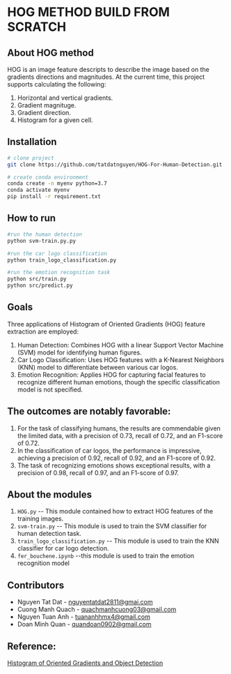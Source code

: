 # HOG METHOD BUILD FROM SCRATCH


## About HOG method 
HOG is an image feature descripts to describe the image based on the gradients directions and magnitudes. At the current time, this project supports calculating the following:
1. Horizontal and vertical gradients.
2. Gradient magnituge.
3. Gradient direction.
4. Histogram for a given cell.


## Installation
```bash
# clone project
git clone https://github.com/tatdatnguyen/HOG-For-Human-Detection.git

# create conda environment
conda create -n myenv python=3.7
conda activate myenv
pip install -r requirement.txt
```
## How to run
```bash
#run the human detection
python svm-train.py.py
```

```bash
#run the car logo classification
python train_logo_classification.py
```
 
 ```bash
#run the emotion recognition task
python src/train.py
python src/predict.py
```

## Goals

Three applications of Histogram of Oriented Gradients (HOG) feature extraction are employed:

1. Human Detection: Combines HOG with a linear Support Vector Machine (SVM) model for identifying human figures.
2. Car Logo Classification: Uses HOG features with a K-Nearest Neighbors (KNN) model to differentiate between various car logos.
3. Emotion Recognition: Applies HOG for capturing facial features to recognize different human emotions, though the specific classification model is not specified.

## The outcomes are notably favorable:

1. For the task of classifying humans, the results are commendable given the limited data, with a precision of 0.73, recall of 0.72, and an F1-score of 0.72.
2. In the classification of car logos, the performance is impressive, achieving a precision of 0.92, recall of 0.92, and an F1-score of 0.92.
3. The task of recognizing emotions shows exceptional results, with a precision of 0.98, recall of 0.97, and an F1-score of 0.97.

## About the modules
1. `HOG.py` -- This module contained how to extract HOG features of the training images.
2. `svm-train.py` -- This module is used to train the SVM classifier for human detection task.
3. `train_logo_classification.py` -- This module is used to train the KNN classifier for car logo detection.
4. `fer_bouchene.ipynb` --this module is used to train the emotion recognition model

## Contributors
- Nguyen Tat Dat - <nguyentatdat2811@gmai.com>
- Cuong Manh Quach - <quachmanhcuong03@gmail.com>
- Nguyen Tuan Anh  - <tuananhhmx4@gmail.com>
- Doan Minh Quan - <quandoan0902@gmail.com>

## Reference:
[Histogram of Oriented Gradients and Object Detection](http://www.pyimagesearch.com/2014/11/10/histogram-oriented-gradients-object-detection/)



